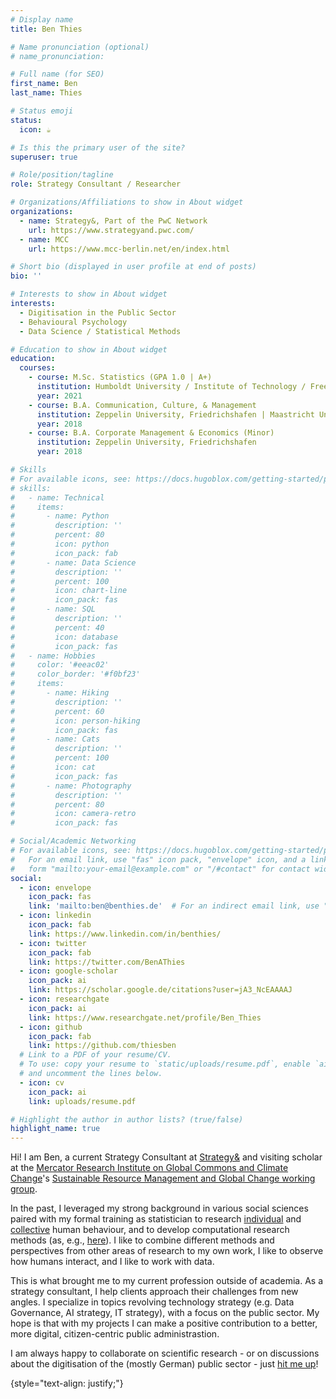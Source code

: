 ```yaml
---
# Display name
title: Ben Thies

# Name pronunciation (optional)
# name_pronunciation: 

# Full name (for SEO)
first_name: Ben
last_name: Thies

# Status emoji
status:
  icon: ☕️

# Is this the primary user of the site?
superuser: true

# Role/position/tagline
role: Strategy Consultant / Researcher

# Organizations/Affiliations to show in About widget
organizations:
  - name: Strategy&, Part of the PwC Network
    url: https://www.strategyand.pwc.com/
  - name: MCC
    url: https://www.mcc-berlin.net/en/index.html

# Short bio (displayed in user profile at end of posts)
bio: ''

# Interests to show in About widget
interests:
  - Digitisation in the Public Sector
  - Behavioural Psychology
  - Data Science / Statistical Methods

# Education to show in About widget
education:
  courses:
    - course: M.Sc. Statistics (GPA 1.0 | A+)
      institution: Humboldt University / Institute of Technology / Free University, Berlin | Duke University
      year: 2021
    - course: B.A. Communication, Culture, & Management
      institution: Zeppelin University, Friedrichshafen | Maastricht University
      year: 2018
    - course: B.A. Corporate Management & Economics (Minor)
      institution: Zeppelin University, Friedrichshafen
      year: 2018

# Skills
# For available icons, see: https://docs.hugoblox.com/getting-started/page-builder/#icons
# skills:
#   - name: Technical
#     items:
#       - name: Python
#         description: ''
#         percent: 80
#         icon: python
#         icon_pack: fab
#       - name: Data Science
#         description: ''
#         percent: 100
#         icon: chart-line
#         icon_pack: fas
#       - name: SQL
#         description: ''
#         percent: 40
#         icon: database
#         icon_pack: fas
#   - name: Hobbies
#     color: '#eeac02'
#     color_border: '#f0bf23'
#     items:
#       - name: Hiking
#         description: ''
#         percent: 60
#         icon: person-hiking
#         icon_pack: fas
#       - name: Cats
#         description: ''
#         percent: 100
#         icon: cat
#         icon_pack: fas
#       - name: Photography
#         description: ''
#         percent: 80
#         icon: camera-retro
#         icon_pack: fas

# Social/Academic Networking
# For available icons, see: https://docs.hugoblox.com/getting-started/page-builder/#icons
#   For an email link, use "fas" icon pack, "envelope" icon, and a link in the
#   form "mailto:your-email@example.com" or "/#contact" for contact widget.
social:
  - icon: envelope
    icon_pack: fas
    link: 'mailto:ben@benthies.de'  # For an indirect email link, use "#contact".
  - icon: linkedin
    icon_pack: fab
    link: https://www.linkedin.com/in/benthies/
  - icon: twitter
    icon_pack: fab
    link: https://twitter.com/BenAThies
  - icon: google-scholar
    icon_pack: ai
    link: https://scholar.google.de/citations?user=jA3_NcEAAAAJ
  - icon: researchgate
    icon_pack: ai
    link: https://www.researchgate.net/profile/Ben_Thies
  - icon: github
    icon_pack: fab
    link: https://github.com/thiesben
  # Link to a PDF of your resume/CV.
  # To use: copy your resume to `static/uploads/resume.pdf`, enable `ai` icons in `params.yaml`,
  # and uncomment the lines below.
  - icon: cv
    icon_pack: ai
    link: uploads/resume.pdf

# Highlight the author in author lists? (true/false)
highlight_name: true
---
```


Hi! I am Ben, a current Strategy Consultant at [Strategy&](https://www.strategyand.pwc.com/) and visiting scholar at the [Mercator Research Institute on Global Commons and Climate Change](https://www.mcc-berlin.net/en/index.html)'s [Sustainable Resource Management and Global Change working group](https://www.mcc-berlin.net/en/research/working-groups/sustainable-resource-management-and-global-change.html).

In the past, I leveraged my strong background in various social sciences paired with my formal training as statistician to research [individual](publication/money-cannot-buy-realism) and [collective](publication/when-traffic-hits) human behaviour, and to develop computational research methods (as, e.g., [here](publication/walking-through-twitter)). I like to combine different methods and perspectives from other areas of research to my own work, I like to observe how humans interact, and I like to work with data.

This is what brought me to my current profession outside of academia. As a strategy consultant, I help clients approach their challenges from new angles. I specialize in topics revolving technology strategy (e.g. Data Governance, AI strategy, IT strategy), with a focus on the public sector. My hope is that with my projects I can make a positive contribution to a better, more digital, citizen-centric public administrastion.

I am always happy to collaborate on scientific research - or on discussions about the digitisation of the (mostly German) public sector - just [hit me up](mailto:home@benthies.de)!

{style="text-align: justify;"}

